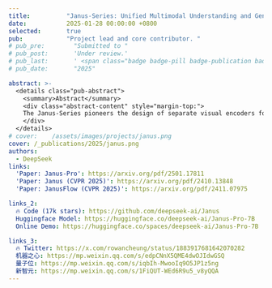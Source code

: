 ```yaml
---
title:          "Janus-Series: Unified Multimodal Understanding and Generation Models"
date:           2025-01-28 00:00:00 +0800
selected:       true
pub:            "Project lead and core contributor. "
# pub_pre:        "Submitted to "
# pub_post:       'Under review.'
# pub_last:       ' <span class="badge badge-pill badge-publication badge-success">Spotlight</span>'
# pub_date:       "2025"

abstract: >-
  <details class="pub-abstract">
    <summary>Abstract</summary>
    <div class="abstract-content" style="margin-top:">
    The Janus-Series pioneers the design of separate visual encoders for unified multimodal understanding and generation, effectively alleviating the inherent conflict of using a single encoder found in prior work. This series comprises three models: <strong>Janus</strong>, an autoregressive-based unified model published at CVPR 2025; <strong>JanusFlow</strong>, a Flow Matching-based unified model also published at CVPR 2025; and <strong>Janus-Pro</strong>, a scaled-up version of Janus in terms of both data and model size. Janus-Pro achieves state-of-the-art performance among open-source models in both multimodal understanding and generation. Notably, on the GenEval image generation benchmark, Janus-Pro scores 80, outperforming both DALLE-3 and Stable Diffusion 3.
    </div>
  </details>
# cover:    /assets/images/projects/janus.png
cover: /_publications/2025/janus.png
authors:
  - DeepSeek
links:
  'Paper: Janus-Pro': https://arxiv.org/pdf/2501.17811
  'Paper: Janus (CVPR 2025)': https://arxiv.org/pdf/2410.13848
  'Paper: JanusFlow (CVPR 2025)': https://arxiv.org/pdf/2411.07975

links_2:
  🔥 Code (17k stars): https://github.com/deepseek-ai/Janus
  Huggingface Model: https://huggingface.co/deepseek-ai/Janus-Pro-7B
  Online Demo: https://huggingface.co/spaces/deepseek-ai/Janus-Pro-7B

links_3:
  🔥 Twitter: https://x.com/rowancheung/status/1883917681642070282
  机器之心: https://mp.weixin.qq.com/s/edpCNnX5QME4dwOJIdwGSQ
  量子位: https://mp.weixin.qq.com/s/iqbIh-MwooIq9O5JP1z5ng
  新智元: https://mp.weixin.qq.com/s/1FiQUT-WEd6R9u5_v8yQQA
---
```

